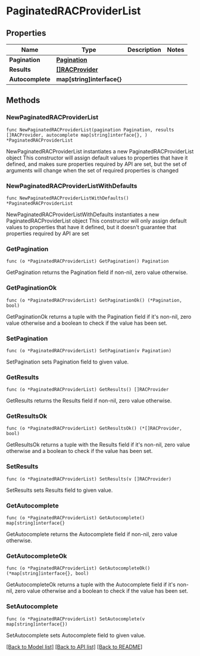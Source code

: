 # PaginatedRACProviderList

## Properties

Name | Type | Description | Notes
------------ | ------------- | ------------- | -------------
**Pagination** | [**Pagination**](Pagination.md) |  | 
**Results** | [**[]RACProvider**](RACProvider.md) |  | 
**Autocomplete** | **map[string]interface{}** |  | 

## Methods

### NewPaginatedRACProviderList

`func NewPaginatedRACProviderList(pagination Pagination, results []RACProvider, autocomplete map[string]interface{}, ) *PaginatedRACProviderList`

NewPaginatedRACProviderList instantiates a new PaginatedRACProviderList object
This constructor will assign default values to properties that have it defined,
and makes sure properties required by API are set, but the set of arguments
will change when the set of required properties is changed

### NewPaginatedRACProviderListWithDefaults

`func NewPaginatedRACProviderListWithDefaults() *PaginatedRACProviderList`

NewPaginatedRACProviderListWithDefaults instantiates a new PaginatedRACProviderList object
This constructor will only assign default values to properties that have it defined,
but it doesn't guarantee that properties required by API are set

### GetPagination

`func (o *PaginatedRACProviderList) GetPagination() Pagination`

GetPagination returns the Pagination field if non-nil, zero value otherwise.

### GetPaginationOk

`func (o *PaginatedRACProviderList) GetPaginationOk() (*Pagination, bool)`

GetPaginationOk returns a tuple with the Pagination field if it's non-nil, zero value otherwise
and a boolean to check if the value has been set.

### SetPagination

`func (o *PaginatedRACProviderList) SetPagination(v Pagination)`

SetPagination sets Pagination field to given value.


### GetResults

`func (o *PaginatedRACProviderList) GetResults() []RACProvider`

GetResults returns the Results field if non-nil, zero value otherwise.

### GetResultsOk

`func (o *PaginatedRACProviderList) GetResultsOk() (*[]RACProvider, bool)`

GetResultsOk returns a tuple with the Results field if it's non-nil, zero value otherwise
and a boolean to check if the value has been set.

### SetResults

`func (o *PaginatedRACProviderList) SetResults(v []RACProvider)`

SetResults sets Results field to given value.


### GetAutocomplete

`func (o *PaginatedRACProviderList) GetAutocomplete() map[string]interface{}`

GetAutocomplete returns the Autocomplete field if non-nil, zero value otherwise.

### GetAutocompleteOk

`func (o *PaginatedRACProviderList) GetAutocompleteOk() (*map[string]interface{}, bool)`

GetAutocompleteOk returns a tuple with the Autocomplete field if it's non-nil, zero value otherwise
and a boolean to check if the value has been set.

### SetAutocomplete

`func (o *PaginatedRACProviderList) SetAutocomplete(v map[string]interface{})`

SetAutocomplete sets Autocomplete field to given value.



[[Back to Model list]](../README.md#documentation-for-models) [[Back to API list]](../README.md#documentation-for-api-endpoints) [[Back to README]](../README.md)


